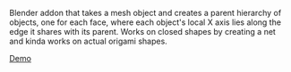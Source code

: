 Blender addon that takes a mesh object and creates a parent hierarchy of objects, one for each face, where each object's local X axis lies along the edge it shares with its parent. Works on closed shapes by creating a net and kinda works on actual origami shapes.

[Demo](https://youtu.be/28FP0Ip6860)
